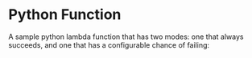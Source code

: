 # Python Function

A sample python lambda function that has two modes: one that always succeeds, and one that has a configurable chance of failing:

